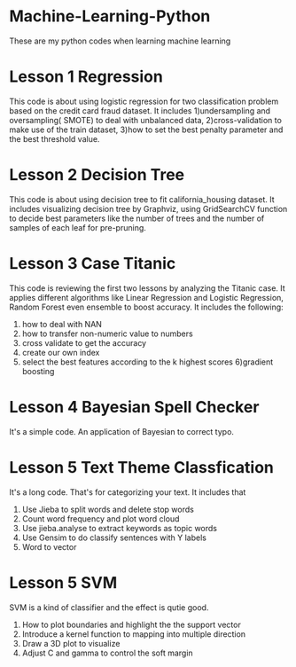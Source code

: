 # Machine-Learning-Python
These are my python codes when learning machine learning


# Lesson 1 Regression

This code is about using logistic regression for two classification problem based on the credit card fraud dataset.  It includes 1)undersampling and oversampling( SMOTE) to deal with unbalanced data, 
2)cross-validation to make use of the train dataset,
3)how to set the best penalty parameter and the best threshold value.


# Lesson 2 Decision Tree

This code is about using decision tree to fit california_housing dataset. It includes visualizing decision tree by Graphviz, using GridSearchCV function to decide best parameters like the number of trees and the number of samples of each leaf for pre-pruning.


# Lesson 3 Case Titanic
This code is reviewing the first two lessons by analyzing the Titanic case. It applies different algorithms like Linear Regression and  Logistic Regression, Random Forest even ensemble to boost accuracy. It includes the following:
1) how to deal with NAN
2) how to transfer non-numeric value to numbers
3) cross validate to get the accuracy
4) create our own index
5) select the best features according to the k highest scores
6)gradient boosting


# Lesson 4 Bayesian Spell Checker
It's a simple code. An application of Bayesian to correct typo.

# Lesson 5 Text Theme Classfication
It's a long code. That's for categorizing your text. It includes that
1) Use Jieba to split words and delete stop words
2) Count word frequency and plot word cloud
3) Use jieba.analyse to extract keywords as topic words
4) Use Gensim to do classify sentences with Y labels
5) Word to vector


# Lesson 5 SVM
SVM is a kind of classifier and the effect is qutie good.
1) How to plot boundaries and highlight the the support vector
2) Introduce a kernel function to mapping into multiple direction
3) Draw a 3D plot to visualize 
4) Adjust C and gamma to control the soft margin 




